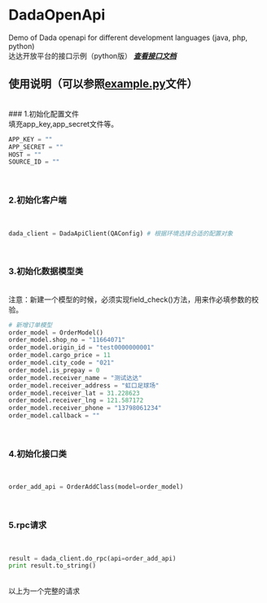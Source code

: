 # DadaOpenApi
Demo of Dada openapi for different development languages (java, php, python)
</br>
达达开放平台的接口示例（python版） ***[查看接口文档](http://newopen.imdada.cn/#/development/file/index?_k=isjh9o)***
</br>
## 使用说明（可以参照[example.py](https://github.com/wanDoubleMing/DadaOpenApi/blob/master/open_api/example.py)文件）
</br>
### 1.初始化配置文件
</br>
填充app_key,app_secret文件等。
</br>

```python
APP_KEY = ""
APP_SECRET = ""
HOST = ""
SOURCE_ID = ""
```
</br>

### 2.初始化客户端
</br>

```python
dada_client = DadaApiClient(QAConfig) # 根据环境选择合适的配置对象
```
</br>

### 3.初始化数据模型类
</br>
注意：新建一个模型的时候，必须实现field_check()方法，用来作必填参数的校验。
</br>

```python
# 新增订单模型
order_model = OrderModel()
order_model.shop_no = "11664071"
order_model.origin_id = "test0000000001"
order_model.cargo_price = 11
order_model.city_code = "021"
order_model.is_prepay = 0
order_model.receiver_name = "测试达达"
order_model.receiver_address = "虹口足球场"
order_model.receiver_lat = 31.228623
order_model.receiver_lng = 121.587172
order_model.receiver_phone = "13798061234"
order_model.callback = ""
```
</br>

### 4.初始化接口类
</br>

```python
order_add_api = OrderAddClass(model=order_model)
```
</br>

### 5.rpc请求
</br>

```python
result = dada_client.do_rpc(api=order_add_api)
print result.to_string()
```
</br>
以上为一个完整的请求
